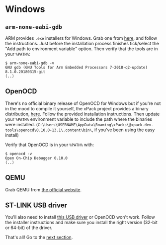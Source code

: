 # Windows

## `arm-none-eabi-gdb`

ARM provides `.exe` installers for Windows. Grab one from [here][gcc], and follow the instructions.
Just before the installation process finishes tick/select the "Add path to environment variable"
option. Then verify that the tools are in your `%PATH%`:

``` text
$ arm-none-eabi-gdb -v
GNU gdb (GNU Tools for Arm Embedded Processors 7-2018-q2-update) 8.1.0.20180315-git
(..)
```

[gcc]: https://developer.arm.com/downloads/-/arm-gnu-toolchain-downloads

## OpenOCD

There's no official binary release of OpenOCD for Windows but if you're not in the mood to compile
it yourself, the xPack project provides a binary distribution, [here][openocd]. Follow the
provided installation instructions. Then update your `%PATH%` environment variable to
include the path where the binaries were installed. (`C:\Users\USERNAME\AppData\Roaming\xPacks\@xpack-dev-tools\openocd\0.10.0-13.1\.content\bin\`,
if you've been using the easy install) 

[openocd]: https://xpack.github.io/openocd/

Verify that OpenOCD is in your `%PATH%` with:

``` text
$ openocd -v
Open On-Chip Debugger 0.10.0
(..)
```

## QEMU

Grab QEMU from [the official website][qemu].

[qemu]: https://www.qemu.org/download/#windows

## ST-LINK USB driver

You'll also need to install [this USB driver] or OpenOCD won't work. Follow the installer
instructions and make sure you install the right version (32-bit or 64-bit) of the driver.

[this USB driver]: http://www.st.com/en/embedded-software/stsw-link009.html

That's all! Go to the [next section].

[next section]: verify.md
